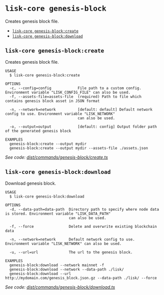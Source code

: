 `lisk-core genesis-block`
=========================

Creates genesis block file.

* [`lisk-core genesis-block:create`](#lisk-core-genesis-blockcreate)
* [`lisk-core genesis-block:download`](#lisk-core-genesis-blockdownload)

## `lisk-core genesis-block:create`

Creates genesis block file.

```
USAGE
  $ lisk-core genesis-block:create

OPTIONS
  -c, --config=config            File path to a custom config. Environment variable "LISK_CONFIG_FILE" can also be used.
  -f, --assets-file=assets-file  (required) Path to file which contains genesis block asset in JSON format

  -n, --network=network          [default: default] Default network config to use. Environment variable "LISK_NETWORK"
                                 can also be used.

  -o, --output=output            [default: config] Output folder path of the generated genesis block

EXAMPLES
  genesis-block:create --output mydir
  genesis-block:create --output mydir --assets-file ./assets.json
```

_See code: [dist/commands/genesis-block/create.ts](https://github.com/LiskHQ/lisk-core/blob/v4.0.0-alpha.14/dist/commands/genesis-block/create.ts)_

## `lisk-core genesis-block:download`

Download genesis block.

```
USAGE
  $ lisk-core genesis-block:download

OPTIONS
  -d, --data-path=data-path  Directory path to specify where node data is stored. Environment variable "LISK_DATA_PATH"
                             can also be used.

  -f, --force                Delete and overwrite existing blockchain data

  -n, --network=network      Default network config to use. Environment variable "LISK_NETWORK" can also be used.

  -u, --url=url              The url to the genesis block.

EXAMPLES
  genesis-block:download --network mainnet -f
  genesis-block:download --network --data-path ./lisk/
  genesis-block:download --url http://mydomain.com/genesis_block.json.gz --data-path ./lisk/ --force
```

_See code: [dist/commands/genesis-block/download.ts](https://github.com/LiskHQ/lisk-core/blob/v4.0.0-alpha.14/dist/commands/genesis-block/download.ts)_
